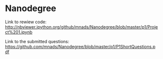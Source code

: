 # Nanodegree
Link to rewiew code: http://nbviewer.ipython.org/github/mnads/Nanodegree/blob/master/p1/Project%201.ipynb

Link to the submitted questions: https://github.com/mnads/Nanodegree/blob/master/p1/P1ShortQuestions.pdf
